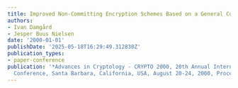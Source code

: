 ```yaml
---
title: Improved Non-Committing Encryption Schemes Based on a General Complexity Assumption
authors:
- Ivan Damgård
- Jesper Buus Nielsen
date: '2000-01-01'
publishDate: '2025-05-18T16:29:49.312830Z'
publication_types:
- paper-conference
publication: '*Advances in Cryptology - CRYPTO 2000, 20th Annual International Cryptology
  Conference, Santa Barbara, California, USA, August 20-24, 2000, Proceedings*'
---
```

